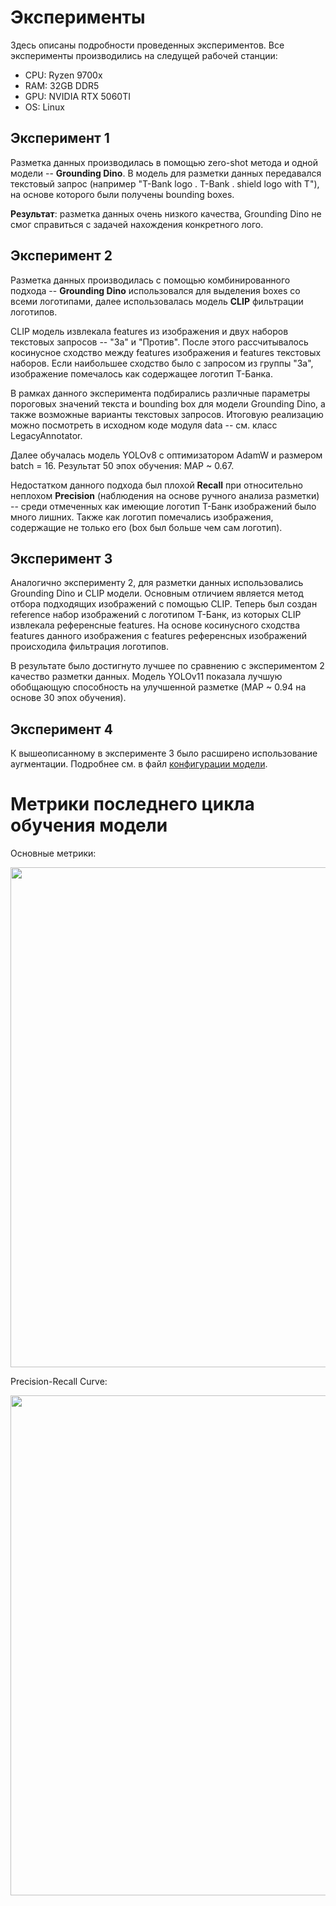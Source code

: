# Эксперименты
Здесь описаны подробности проведенных экспериментов.
Все эксперименты производились на следущей рабочей станции:
- СPU: Ryzen 9700x
- RAM: 32GB DDR5
- GPU: NVIDIA RTX 5060TI
- OS: Linux

## Эксперимент 1

Разметка данных производилась в помощью zero-shot метода и одной модели -- **Grounding Dino**.
В модель для разметки данных передавался текстовый запрос (например "T-Bank logo . T-Bank . shield logo with T"),
на основе которого были получены bounding boxes.

**Результат**: разметка данных очень низкого качества, Grounding Dino не смог справиться с задачей нахождения конкретного лого.

## Эксперимент 2

Разметка данных производилась с помощью комбинированного подхода -- **Grounding Dino** использовался для выделения boxes со всеми логотипами,
далее использовалась модель **CLIP** фильтрации логотипов.

CLIP модель извлекала features из изображения и двух наборов текстовых запросов -- "За" и "Против".
После этого рассчитывалось косинусное сходство между features изображения и features текстовых наборов.
Если наибольшее сходство было с запросом из группы "За", изображение помечалось как содержащее логотип T-Банка.

В рамках данного эксперимента подбирались различные параметры пороговых значений текста и bounding box для модели Grounding Dino,
а также возможные варианты текстовых запросов. Итоговую реализацию можно посмотреть в исходном коде модуля data -- см. класс LegacyAnnotator.

Далее обучалась модель YOLOv8 с оптимизатором AdamW и размером batch = 16. Результат 50 эпох обучения: MAP ~ 0.67.

Недостатком данного подхода был плохой **Recall** при относительно неплохом **Precision** (наблюдения на основе ручного анализа разметки) -- среди отмеченных как имеющие логотип Т-Банк изображений было много лишних. Также как логотип помечались изображения, содержащие не только его (box был больше чем сам логотип).

## Эксперимент 3

Аналогично эксперименту 2, для разметки данных использовались Grounding Dino и CLIP модели.
Основным отличием является метод отбора подходящих изображений с помощью CLIP.
Теперь был создан reference набор изображений с логотипом Т-Банк, из которых CLIP извлекала референсные features.
На основе косинусного сходства features данного изображения с features референсных изображений происходила фильтрация логотипов.

В результате было достигнуто лучшее по сравнению с экспериментом 2 качество разметки данных.
Модель YOLOv11 показала лучшую обобщающую способность на улучшенной разметке (MAP ~ 0.94 на основе 30 эпох обучения).

## Эксперимент 4

К вышеописанному в эксперименте 3 было расширено использование аугментации.
Подробнее см. в файл [конфигурации модели](../configs/yolo_config.yaml).

# Метрики последнего цикла обучения модели

Основные метрики:

<img src="assets/metrics/results.jpg" width="800" />

Precision-Recall Curve:

<img src="assets/metrics/roc.jpg" width="800" />
